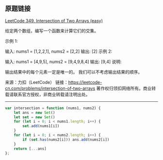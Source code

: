 ## 原题链接

[LeetCode 349. Intersection of Two Arrays (easy)](https://leetcode-cn.com/problems/intersection-of-two-arrays/)

给定两个数组，编写一个函数来计算它们的交集。

示例 1:

输入: nums1 = [1,2,2,1], nums2 = [2,2]
输出: [2]
示例 2:

输入: nums1 = [4,9,5], nums2 = [9,4,9,8,4]
输出: [9,4]
说明:

输出结果中的每个元素一定是唯一的。
我们可以不考虑输出结果的顺序。

来源：力扣（LeetCode）
链接：https://leetcode-cn.com/problems/intersection-of-two-arrays
著作权归领扣网络所有。商业转载请联系官方授权，非商业转载请注明出处。

---

```javascript
var intersection = function (nums1, nums2) {
    let ans = new Set()
    let set = new Set()
    for (let i = 0; i < nums1.length; i++) {
        set.add(nums1[i])
    }
    for (let i = 0; i < nums2.length; i++) {
        if (set.has(nums2[i])) ans.add(nums2[i])
    }
    return [...ans]
};

```
